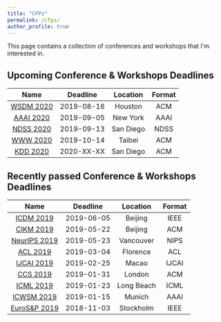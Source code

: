```yaml
---
title: "CFPs"
permalink: /cfps/
author_profile: true
---
```


This page contains a collection of conferences and workshops that I'm interested in. 

## Upcoming Conference & Workshops Deadlines

| Name                                                                  | Deadline   | Location      | Format |
| :-------------------------------------------------------------------: | :--------: | :-----------: | :----: |
| [WSDM 2020](http://www.wsdm-conference.org/2020/)                     | 2019-08-16 | Houston       | ACM    |
| [AAAI 2020](https://aaai.org/Conferences/AAAI-20/)                    | 2019-09-05 | New York      | AAAI   |
| [NDSS 2020](https://www.ndss-symposium.org/ndss2020/)                 | 2019-09-13 | San Diego     | NDSS   |
| [WWW 2020](https://www2020.thewebconf.org/)                           | 2019-10-14 | Taibei        | ACM    |
| [KDD 2020](https://www.kdd.org/kdd2020/)                              | 2020-XX-XX | San Diego     | ACM    |

## Recently passed Conference & Workshops Deadlines

| Name                                                                  | Deadline   | Location      | Format |
| :-------------------------------------------------------------------: | :--------: | :-----------: | :----: |
| [ICDM 2019](http://icdm2019.bigke.org/)                               | 2019-06-05 | Beijing       | IEEE   | 
| [CIKM 2019](http://www.cikm2019.net/index.html)                       | 2019-05-22 | Beijing       | ACM    |
| [NeurIPS 2019](https://nips.cc/Conferences/2019/)                     | 2019-05-23 | Vancouver     | NIPS   |
| [ACL 2019](http://www.acl2019.org/EN/index.xhtml)                     | 2019-03-04 | Florence      | ACL    |
| [IJCAI 2019](http://ijcai19.org/)                                     | 2019-02-25 | Macao         | IJCAI  |
| [CCS 2019](http://ccs2019.sigsac.org/)                                | 2019-01-31 | London        | ACM    |
| [ICML 2019](https://icml.cc/)                                         | 2019-01-23 | Long Beach    | ICML   |
| [ICWSM 2019](https://www.icwsm.org/2019/index.php)                    | 2019-01-15 | Munich        | AAAI   |
| [EuroS&P 2019](https://www.ieee-security.org/TC/EuroSP2019/index.php) | 2018-11-03 | Stockholm     | IEEE   |
